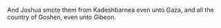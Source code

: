 And Joshua smote them from Kadeshbarnea even unto Gaza, and all the country of Goshen, even unto Gibeon.
